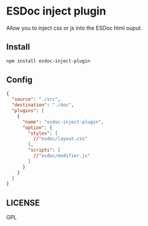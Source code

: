 # ESDoc inject plugin
Allow you to inject css or js into the ESDoc html ouput.

## Install
```bash
npm install esdoc-inject-plugin
```

## Config
```json
{
  "source": "./src",
  "destination": "./doc",
  "plugins": [
    {
      "name": "esdoc-inject-plugin",
      "option": {
        "styles": [
          //"esdoc/layout.css"
        ],
        "scripts": [
          //"esdoc/modifier.js"
        ]
      }
    }
  ]
}
```

## LICENSE
GPL
